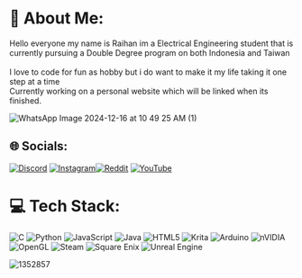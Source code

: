 # 💫 About Me:
Hello everyone my name is Raihan im a Electrical Engineering student that is currently pursuing a Double Degree program on both Indonesia and Taiwan<br><br>I love to code for fun as hobby but i do want to make it my life taking it one step at a time <br>Currently working on a personal website which will be linked when its finished.

![WhatsApp Image 2024-12-16 at 10 49 25 AM (1)](https://github.com/user-attachments/assets/29946e0b-43e2-4dc0-8866-12f0f66a3ba1)

## 🌐 Socials:
[![Discord](https://img.shields.io/badge/Discord-%237289DA.svg?logo=discord&logoColor=white)](https://discord.gg/reita.) [![Instagram](https://img.shields.io/badge/Instagram-%23E4405F.svg?logo=Instagram&logoColor=white)](https://instagram.com/re1ltas)[![Reddit](https://img.shields.io/badge/Reddit-%23FF4500.svg?logo=Reddit&logoColor=white)](https://reddit.com/user/u/Sure_Club2353) [![YouTube](https://img.shields.io/badge/YouTube-%23FF0000.svg?logo=YouTube&logoColor=white)](https://youtube.com/@@reiltas5157) 

# 💻 Tech Stack:
![C](https://img.shields.io/badge/c-%2300599C.svg?style=for-the-badge&logo=c&logoColor=white) ![Python](https://img.shields.io/badge/python-3670A0?style=for-the-badge&logo=python&logoColor=ffdd54) ![JavaScript](https://img.shields.io/badge/javascript-%23323330.svg?style=for-the-badge&logo=javascript&logoColor=%23F7DF1E) ![Java](https://img.shields.io/badge/java-%23ED8B00.svg?style=for-the-badge&logo=openjdk&logoColor=white) ![HTML5](https://img.shields.io/badge/html5-%23E34F26.svg?style=for-the-badge&logo=html5&logoColor=white) ![Krita](https://img.shields.io/badge/Krita-203759?style=for-the-badge&logo=krita&logoColor=EEF37B) ![Arduino](https://img.shields.io/badge/-Arduino-00979D?style=for-the-badge&logo=Arduino&logoColor=white) ![nVIDIA](https://img.shields.io/badge/nVIDIA-%2376B900.svg?style=for-the-badge&logo=nVIDIA&logoColor=white) ![OpenGL](https://img.shields.io/badge/OpenGL-white?logo=OpenGL&style=for-the-badge) ![Steam](https://img.shields.io/badge/steam-%23000000.svg?style=for-the-badge&logo=steam&logoColor=white) ![Square Enix](https://img.shields.io/badge/SquareEnix-%23ED1C24.svg?style=for-the-badge&logo=SquareEnix&logoColor=white) ![Unreal Engine](https://img.shields.io/badge/unrealengine-%23313131.svg?style=for-the-badge&logo=unrealengine&logoColor=white)



![1352857](https://github.com/user-attachments/assets/deab7fb8-2038-4240-9aa7-3ad3218b3b12)
